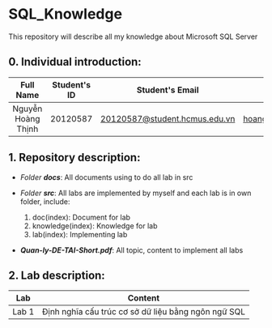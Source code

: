 # SQL_Knowledge
This repository will describe all my knowledge about Microsoft SQL Server

## 0. Individual introduction: 
| Full Name                  |   Student's ID   | Student's Email                    |      Individual Email              |
|:--------------------------:|:----------------:|:----------------------------------:|:----------------------------------:|
| Nguyễn Hoàng Thịnh         |  20120587        | 20120587@student.hcmus.edu.vn      | hoangthinhstkt@gmail.com       |

## 1. Repository description:
+ *Folder **docs***: All documents using to do all lab in src

+ *Folder **src***: All labs are implemented by myself and each lab is in own folder, include:
    1. doc(index): Document for lab
    2. knowledge(index): Knowledge for lab
    3. lab(index): Implementing lab

+ ***Quan-ly-DE-TAI-Short.pdf***: All topic, content to implement all labs

## 2. Lab description:
| Lab                 |   Content   |
|:--------------------------:|:----------------:|
|Lab 1 | Định nghĩa cấu trúc cơ sở dữ liệu bằng ngôn ngữ SQL|



